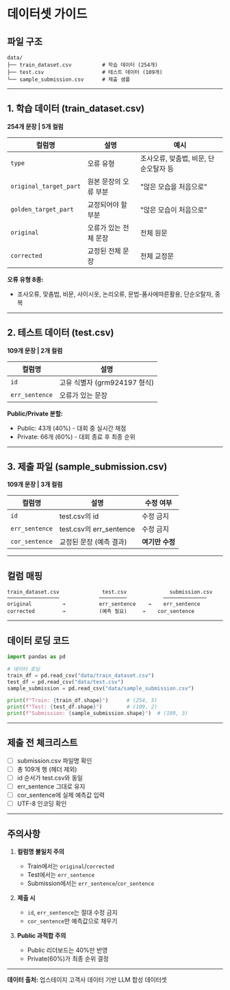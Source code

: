 # 데이터셋 가이드

## 파일 구조
```
data/
├── train_dataset.csv          # 학습 데이터 (254개)
├── test.csv                   # 테스트 데이터 (109개)
└── sample_submission.csv      # 제출 샘플
```

---

## 1. 학습 데이터 (train_dataset.csv)

**254개 문장 | 5개 컬럼**

| 컬럼명 | 설명 | 예시 |
|--------|------|------|
| `type` | 오류 유형 | 조사오류, 맞춤법, 비문, 단순오탈자 등 |
| `original_target_part` | 원본 문장의 오류 부분 | "않은 모습을 처음으로" |
| `golden_target_part` | 교정되어야 할 부분 | "않은 모습이 처음으로" |
| `original` | 오류가 있는 전체 문장 | 전체 원문 |
| `corrected` | 교정된 전체 문장 | 전체 교정문 |

**오류 유형 8종:**
- 조사오류, 맞춤법, 비문, 사이시옷, 논리오류, 문법-품사에따른활용, 단순오탈자, 중복

---

## 2. 테스트 데이터 (test.csv)

**109개 문장 | 2개 컬럼**

| 컬럼명 | 설명 |
|--------|------|
| `id` | 고유 식별자 (grm924197 형식) |
| `err_sentence` | 오류가 있는 문장 |

**Public/Private 분할:**
- Public: 43개 (40%) - 대회 중 실시간 채점
- Private: 66개 (60%) - 대회 종료 후 최종 순위

---

## 3. 제출 파일 (sample_submission.csv)

**109개 문장 | 3개 컬럼**

| 컬럼명 | 설명 | 수정 여부 |
|--------|------|----------|
| `id` | test.csv의 id | 수정 금지 |
| `err_sentence` | test.csv의 err_sentence | 수정 금지 |
| `cor_sentence` | 교정된 문장 (예측 결과) | **여기만 수정** |

---

## 컬럼 매핑
```
train_dataset.csv              test.csv              submission.csv
─────────────────             ─────────            ──────────────
original          →           err_sentence    →    err_sentence
corrected         →           (예측 필요)     →    cor_sentence
```

---

## 데이터 로딩 코드
```python
import pandas as pd

# 데이터 로딩
train_df = pd.read_csv("data/train_dataset.csv")
test_df = pd.read_csv("data/test.csv")
sample_submission = pd.read_csv("data/sample_submission.csv")

print(f"Train: {train_df.shape}")      # (254, 5)
print(f"Test: {test_df.shape}")        # (109, 2)
print(f"Submission: {sample_submission.shape}")  # (109, 3)
```

---

## 제출 전 체크리스트

- [ ] submission.csv 파일명 확인
- [ ] 총 109개 행 (헤더 제외)
- [ ] id 순서가 test.csv와 동일
- [ ] err_sentence 그대로 유지
- [ ] cor_sentence에 실제 예측값 입력
- [ ] UTF-8 인코딩 확인

---

## 주의사항

1. **컬럼명 불일치 주의**
   - Train에서는 `original`/`corrected`
   - Test에서는 `err_sentence`
   - Submission에서는 `err_sentence`/`cor_sentence`

2. **제출 시**
   - `id`, `err_sentence`는 절대 수정 금지
   - `cor_sentence`만 예측값으로 채우기

3. **Public 과적합 주의**
   - Public 리더보드는 40%만 반영
   - Private(60%)가 최종 순위 결정

---

**데이터 출처:** 업스테이지 고객사 데이터 기반 LLM 합성 데이터셋